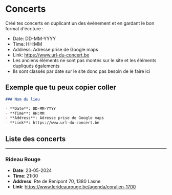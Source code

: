 # Concerts
Créé tes concerts en duplicant un des évènement et en gardant le bon format d'écriture :

- Date: DD-MM-YYYY
- Time: HH:MM
- Address: Adresse prise de Google maps
- Link: https://www.url-du-concert.be
- Les anciens éléments ne sont pas montés sur le site et les éléments dupliqués égalements
- Ils sont classés par date sur le site donc pas besoin de le faire ici
  
## Exemple que tu peux copier coller

<!-- as code -->
```markdown
### Nom du lieu

- **Date**: DD-MM-YYYY
- **Time**: HH:MM
- **Address**: Adresse prise de Google maps
- **Link**: https://www.url-du-concert.be
```

## Liste des concerts
  
---

### Rideau Rouge

- **Date**: 23-05-2024
- **Time**: 21:00
- **Address**: Rte de Renipont 70, 1380 Lasne
- **Link**: https://www.lerideaurouge.be/agenda/coralien-1700
